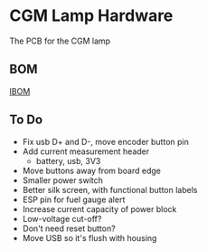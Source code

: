 # CGM Lamp Hardware

The PCB for the CGM lamp

## BOM

[IBOM](https://html-preview.github.io/?url=https://github.com/sokrasins/cgm-lamp/pcb/bom/ibom.html)

## To Do

- Fix usb D+ and D-, move encoder button pin
- Add current measurement header
  - battery, usb, 3V3
- Move buttons away from board edge
- Smaller power switch
- Better silk screen, with functional button labels
- ESP pin for fuel gauge alert
- Increase current capacity of power block
- Low-voltage cut-off?
- Don't need reset button?
- Move USB so it's flush with housing
